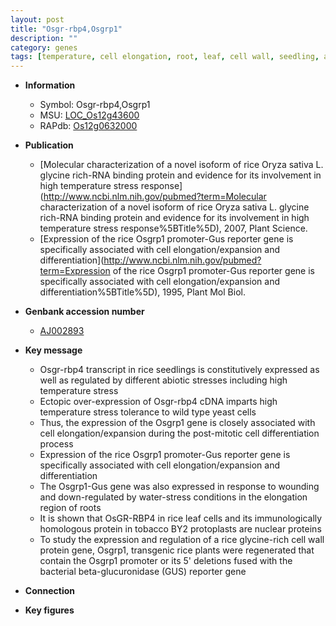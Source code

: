 ```yaml
---
layout: post
title: "Osgr-rbp4,Osgrp1"
description: ""
category: genes
tags: [temperature, cell elongation, root, leaf, cell wall, seedling, abiotic stress]
---
```


* **Information**  
    + Symbol: Osgr-rbp4,Osgrp1  
    + MSU: [LOC_Os12g43600](http://rice.plantbiology.msu.edu/cgi-bin/ORF_infopage.cgi?orf=LOC_Os12g43600)  
    + RAPdb: [Os12g0632000](http://rapdb.dna.affrc.go.jp/viewer/gbrowse_details/irgsp1?name=Os12g0632000)  

* **Publication**  
    + [Molecular characterization of a novel isoform of rice Oryza sativa L. glycine rich-RNA binding protein and evidence for its involvement in high temperature stress response](http://www.ncbi.nlm.nih.gov/pubmed?term=Molecular characterization of a novel isoform of rice Oryza sativa L. glycine rich-RNA binding protein and evidence for its involvement in high temperature stress response%5BTitle%5D), 2007, Plant Science.
    + [Expression of the rice Osgrp1 promoter-Gus reporter gene is specifically associated with cell elongation/expansion and differentiation](http://www.ncbi.nlm.nih.gov/pubmed?term=Expression of the rice Osgrp1 promoter-Gus reporter gene is specifically associated with cell elongation/expansion and differentiation%5BTitle%5D), 1995, Plant Mol Biol.

* **Genbank accession number**  
    + [AJ002893](http://www.ncbi.nlm.nih.gov/nuccore/AJ002893)

* **Key message**  
    + Osgr-rbp4 transcript in rice seedlings is constitutively expressed as well as regulated by different abiotic stresses including high temperature stress
    + Ectopic over-expression of Osgr-rbp4 cDNA imparts high temperature stress tolerance to wild type yeast cells
    + Thus, the expression of the Osgrp1 gene is closely associated with cell elongation/expansion during the post-mitotic cell differentiation process
    + Expression of the rice Osgrp1 promoter-Gus reporter gene is specifically associated with cell elongation/expansion and differentiation
    + The Osgrp1-Gus gene was also expressed in response to wounding and down-regulated by water-stress conditions in the elongation region of roots
    + It is shown that OsGR-RBP4 in rice leaf cells and its immunologically homologous protein in tobacco BY2 protoplasts are nuclear proteins
    + To study the expression and regulation of a rice glycine-rich cell wall protein gene, Osgrp1, transgenic rice plants were regenerated that contain the Osgrp1 promoter or its 5' deletions fused with the bacterial beta-glucuronidase (GUS) reporter gene

* **Connection**  

* **Key figures**  


